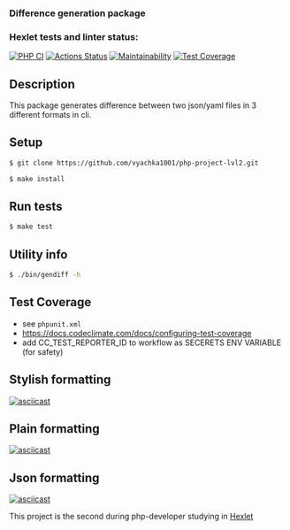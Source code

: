 ### Difference generation package

### Hexlet tests and linter status:
[![PHP CI](https://github.com/vyachka1001/php-project-lvl2/actions/workflows/php-ci.yml/badge.svg)](https://github.com/vyachka1001/php-project-lvl2/actions/workflows/php-ci.yml)
[![Actions Status](https://github.com/vyachka1001/php-project-lvl2/workflows/hexlet-check/badge.svg)](https://github.com/vyachka1001/php-project-lvl2/actions)
[![Maintainability](https://api.codeclimate.com/v1/badges/e4ceea059edf57f7f360/maintainability)](https://codeclimate.com/github/vyachka1001/php-project-lvl2/maintainability)
[![Test Coverage](https://api.codeclimate.com/v1/badges/e4ceea059edf57f7f360/test_coverage)](https://codeclimate.com/github/vyachka1001/php-project-lvl2/test_coverage)

## Description
This package generates difference between two json/yaml files in 3 different formats in cli.

## Setup
```sh
$ git clone https://github.com/vyachka1001/php-project-lvl2.git

$ make install
```

## Run tests

```sh
$ make test
```

## Utility info

```sh
$ ./bin/gendiff -h
```

## Test Coverage

-   see `phpunit.xml`
-   <https://docs.codeclimate.com/docs/configuring-test-coverage>
-   add CC_TEST_REPORTER_ID to workflow as SECERETS ENV VARIABLE (for safety)

## Stylish formatting

[![asciicast](https://asciinema.org/a/oqXyIZWEpByh8L8ygYa5DXWX2.svg)](https://asciinema.org/a/oqXyIZWEpByh8L8ygYa5DXWX2)

## Plain formatting

[![asciicast](https://asciinema.org/a/1XsuCseSfomwt6GJdH59K8HRW.svg)](https://asciinema.org/a/1XsuCseSfomwt6GJdH59K8HRW)

## Json formatting

[![asciicast](https://asciinema.org/a/qx0rVvgsXeoVDMTNtbOIK8vWj.svg)](https://asciinema.org/a/qx0rVvgsXeoVDMTNtbOIK8vWj)


 This project is the second during php-developer studying in [Hexlet](https://ru.hexlet.io/pages/about?utm_source=github&utm_medium=link&utm_campaign=php)